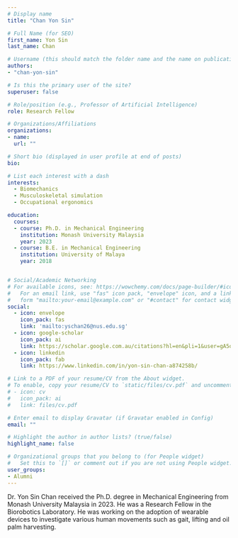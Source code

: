 ```yaml
---
# Display name
title: "Chan Yon Sin"

# Full Name (for SEO)
first_name: Yon Sin
last_name: Chan

# Username (this should match the folder name and the name on publications)
authors:
- "chan-yon-sin"

# Is this the primary user of the site?
superuser: false

# Role/position (e.g., Professor of Artificial Intelligence)
role: Research Fellow

# Organizations/Affiliations
organizations:
- name: 
  url: ""

# Short bio (displayed in user profile at end of posts)
bio: 

# List each interest with a dash
interests:
  - Biomechanics
  - Musculoskeletal simulation
  - Occupational ergonomics

education:
  courses:
  - course: Ph.D. in Mechanical Engineering
    institution: Monash University Malaysia
    year: 2023
  - course: B.E. in Mechanical Engineering
    institution: University of Malaya
    year: 2018


# Social/Academic Networking
# For available icons, see: https://wowchemy.com/docs/page-builder/#icons
#   For an email link, use "fas" icon pack, "envelope" icon, and a link in the
#   form "mailto:your-email@example.com" or "#contact" for contact widget.
social:
  - icon: envelope
    icon_pack: fas
    link: 'mailto:yschan26@nus.edu.sg' 
  - icon: google-scholar
    icon_pack: ai
    link: https://scholar.google.com.au/citations?hl=en&pli=1&user=gA5oppIAAAAJ 
  - icon: linkedin
    icon_pack: fab
    link: https://www.linkedin.com/in/yon-sin-chan-a874258b/ 

# Link to a PDF of your resume/CV from the About widget.
# To enable, copy your resume/CV to `static/files/cv.pdf` and uncomment the lines below.
# - icon: cv
#   icon_pack: ai
#   link: files/cv.pdf

# Enter email to display Gravatar (if Gravatar enabled in Config)
email: ""

# Highlight the author in author lists? (true/false)
highlight_name: false

# Organizational groups that you belong to (for People widget)
#   Set this to `[]` or comment out if you are not using People widget.
user_groups:
- Alumni
---
```

Dr. Yon Sin Chan received the Ph.D. degree in Mechanical Engineering from Monash University Malaysia in 2023. He was a Research Fellow in the Biorobotics Laboratory. He was working on the adoption of wearable devices to investigate various human movements such as gait, lifting and oil palm harvesting. 


